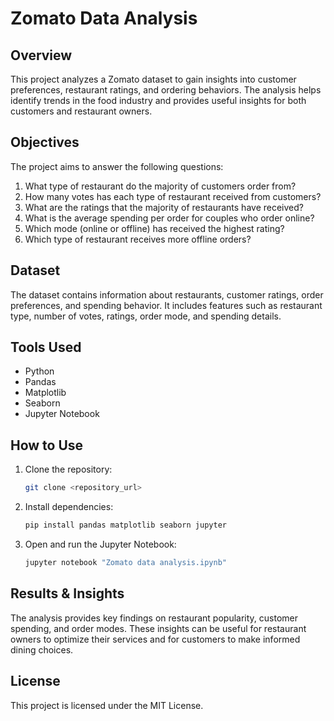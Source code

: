 # Zomato Data Analysis

## Overview
This project analyzes a Zomato dataset to gain insights into customer preferences, restaurant ratings, and ordering behaviors. The analysis helps identify trends in the food industry and provides useful insights for both customers and restaurant owners.

## Objectives
The project aims to answer the following questions:
1. What type of restaurant do the majority of customers order from?
2. How many votes has each type of restaurant received from customers?
3. What are the ratings that the majority of restaurants have received?
4. What is the average spending per order for couples who order online?
5. Which mode (online or offline) has received the highest rating?
6. Which type of restaurant receives more offline orders?

## Dataset
The dataset contains information about restaurants, customer ratings, order preferences, and spending behavior. It includes features such as restaurant type, number of votes, ratings, order mode, and spending details.

## Tools Used
- Python
- Pandas
- Matplotlib
- Seaborn
- Jupyter Notebook

## How to Use
1. Clone the repository:
   ```sh
   git clone <repository_url>
   ```
2. Install dependencies:
   ```sh
   pip install pandas matplotlib seaborn jupyter
   ```
3. Open and run the Jupyter Notebook:
   ```sh
   jupyter notebook "Zomato data analysis.ipynb"
   ```

## Results & Insights
The analysis provides key findings on restaurant popularity, customer spending, and order modes. These insights can be useful for restaurant owners to optimize their services and for customers to make informed dining choices.

## License
This project is licensed under the MIT License.

